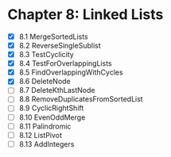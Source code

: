 # Chapter 8: Linked Lists

- [x] 8.1 MergeSortedLists
- [x] 8.2 ReverseSingleSublist
- [x] 8.3 TestCyclicity
- [x] 8.4 TestForOverlappingLists
- [x] 8.5 FindOverlappingWithCycles
- [x] 8.6 DeleteNode
- [ ] 8.7 DeleteKthLastNode
- [ ] 8.8 RemoveDuplicatesFromSortedList
- [ ] 8.9 CyclicRightShift
- [ ] 8.10 EvenOddMerge
- [ ] 8.11 Palindromic
- [ ] 8.12 ListPivot
- [ ] 8.13 AddIntegers